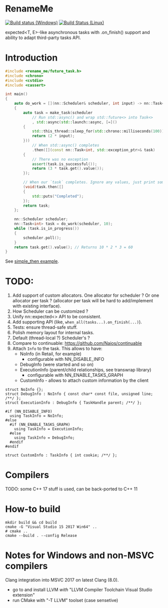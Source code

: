 # RenameMe

[![Build status (Windows)](https://ci.appveyor.com/api/projects/status/xfla7b9s7nkf1ix0?svg=true)](https://ci.appveyor.com/project/grishavanika/task)
[![Build Status (Linux)](https://travis-ci.org/grishavanika/task.svg)](https://travis-ci.org/grishavanika/task)

expected<T, E>-like asynchronous tasks with .on_finish() support
and ability to adapt third-party tasks API.

# Introduction

``` cpp
#include <rename_me/future_task.h>
#include <chrono>
#include <cstdio>
#include <cassert>

int main()
{
	auto do_work = [](nn::Scheduler& scheduler, int input) -> nn::Task<int>
	{
		auto task = make_task(scheduler
			// Run std::async() and wrap std::future<> into Task<>
			, std::async(std::launch::async, [=]()
		{
			std::this_thread::sleep_for(std::chrono::milliseconds(100));
			return (2 * input);
		}))
			// When std::async() completes
			.then([](const nn::Task<int, std::exception_ptr>& task)
		{
			// There was no exception
			assert(task.is_successful());
			return (3 * task.get().value());
		});

		// When our `task` completes. Ignore any values, just print something
		(void)task.then([]
		{
			std::puts("Completed");
		});
		return task;
	};

	nn::Scheduler scheduler;
	nn::Task<int> task = do_work(scheduler, 10);
	while (task.is_in_progress())
	{
		scheduler.poll();
	}
	return task.get().value(); // Returns 10 * 2 * 3 = 60
}
```

See [simple_then example](task/blob/master/src/examples/example_simple_then/main.cpp).

# TODO:

1. Add support of custom allocators.
   One allocator for scheduler ? Or one allocator per task ?
   (allocator per task will be hard to add/implement with
   existing interface).
2. How Scheduler can be customized ?
4. Unify nn::expected<> API to be consistent.
5. Add supporting API (like, `when_all(tasks...).on_finish(...)`).
6. Tests: ensure thread-safe stuff.
8. Polish memory layout for internal tasks.
9. Default (thread-local ?) Scheduler's ?
10. Compare to continuable: https://github.com/Naios/continuable
11. Attach `Info` to the task.
    This allows to have:
      - NoInfo (in Retail, for example)
          - configurable with NN_DISABLE_INFO
      - DebugInfo (were started and so on)
      - ExecutionInfo (parent/child relationships, see transwrap library)
          - configurable with NN_ENABLE_TASKS_GRAPH
      - CustomInfo - allows to attach custom information by the client

```
struct NoInfo {};
struct DebugInfo : NoInfo { const char* const file, unsigned line; /**/ };
struct ExecutionInfo : DebugInfo { TaskHandle parent; /**/ };

#if (NN_DISABLE_INFO)
  using TaskInfo = NoInfo;
#else
  #if (NN_ENABLE_TASKS_GRAPH)
    using TaskInfo = ExecutionInfo;
  #else
    using TaskInfo = DebugInfo;
  #endif
#endif

struct CustomInfo : TaskInfo { int cookie; /**/ };
```

# Compilers

TODO: some C++ 17 stuff is used, can be back-ported to C++ 11

# How-to build

```
mkdir build && cd build
cmake -G "Visual Studio 15 2017 Win64" ..
# cmake ..
cmake --build . --config Release
```

# Notes for Windows and non-MSVC compilers

Clang integration into MSVC 2017 on latest Clang (8.0).

- go to and install LLVM *with* "LLVM Compiler Toolchain Visual Studio extension"
- run CMake with "-T LLVM" toolset (case sensetive)
